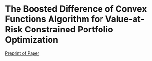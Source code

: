 # The Boosted Difference of Convex Functions Algorithm for Value-at-Risk Constrained Portfolio Optimization

[Preprint of Paper](https://arxiv.org/abs/2402.09194)
